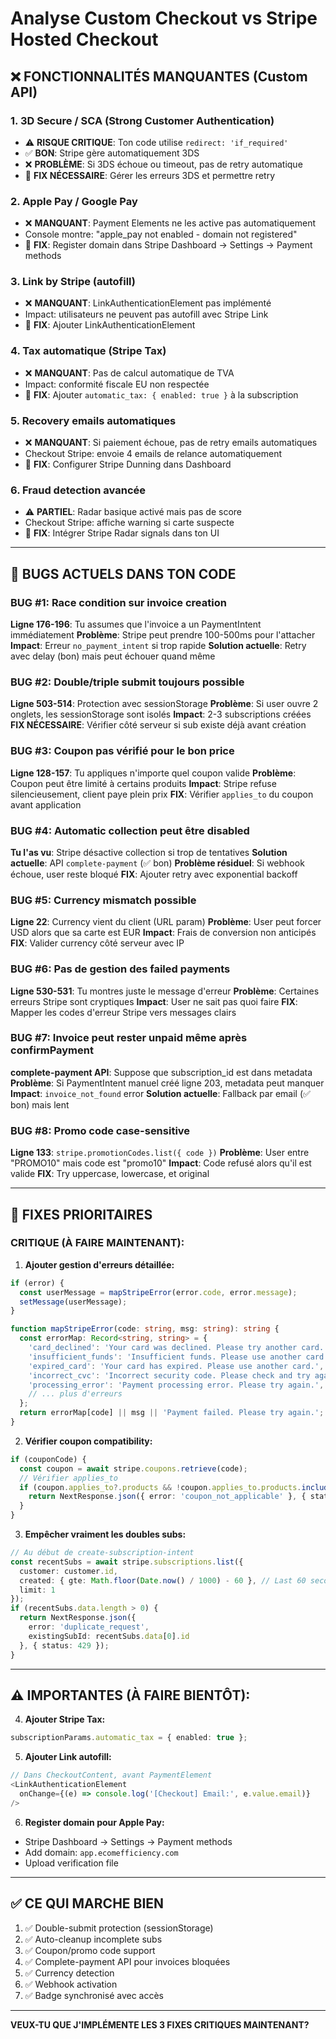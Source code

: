 # Analyse Custom Checkout vs Stripe Hosted Checkout

## ❌ FONCTIONNALITÉS MANQUANTES (Custom API)

### 1. **3D Secure / SCA (Strong Customer Authentication)**
- ⚠️ **RISQUE CRITIQUE**: Ton code utilise `redirect: 'if_required'`
- ✅ **BON**: Stripe gère automatiquement 3DS
- ❌ **PROBLÈME**: Si 3DS échoue ou timeout, pas de retry automatique
- 🔧 **FIX NÉCESSAIRE**: Gérer les erreurs 3DS et permettre retry

### 2. **Apple Pay / Google Pay**
- ❌ **MANQUANT**: Payment Elements ne les active pas automatiquement
- Console montre: "apple_pay not enabled - domain not registered"
- 🔧 **FIX**: Register domain dans Stripe Dashboard → Settings → Payment methods

### 3. **Link by Stripe (autofill)**
- ❌ **MANQUANT**: LinkAuthenticationElement pas implémenté
- Impact: utilisateurs ne peuvent pas autofill avec Stripe Link
- 🔧 **FIX**: Ajouter LinkAuthenticationElement

### 4. **Tax automatique (Stripe Tax)**
- ❌ **MANQUANT**: Pas de calcul automatique de TVA
- Impact: conformité fiscale EU non respectée
- 🔧 **FIX**: Ajouter `automatic_tax: { enabled: true }` à la subscription

### 5. **Recovery emails automatiques**
- ❌ **MANQUANT**: Si paiement échoue, pas de retry emails automatiques
- Checkout Stripe: envoie 4 emails de relance automatiquement
- 🔧 **FIX**: Configurer Stripe Dunning dans Dashboard

### 6. **Fraud detection avancée**
- ⚠️ **PARTIEL**: Radar basique activé mais pas de score
- Checkout Stripe: affiche warning si carte suspecte
- 🔧 **FIX**: Intégrer Stripe Radar signals dans ton UI

---

## 🐛 BUGS ACTUELS DANS TON CODE

### BUG #1: Race condition sur invoice creation
**Ligne 176-196**: Tu assumes que l'invoice a un PaymentIntent immédiatement
**Problème**: Stripe peut prendre 100-500ms pour l'attacher
**Impact**: Erreur `no_payment_intent` si trop rapide
**Solution actuelle**: Retry avec delay (bon) mais peut échouer quand même

### BUG #2: Double/triple submit toujours possible
**Ligne 503-514**: Protection avec sessionStorage
**Problème**: Si user ouvre 2 onglets, les sessionStorage sont isolés
**Impact**: 2-3 subscriptions créées
**FIX NÉCESSAIRE**: Vérifier côté serveur si sub existe déjà avant création

### BUG #3: Coupon pas vérifié pour le bon price
**Ligne 128-157**: Tu appliques n'importe quel coupon valide
**Problème**: Coupon peut être limité à certains produits
**Impact**: Stripe refuse silencieusement, client paye plein prix
**FIX**: Vérifier `applies_to` du coupon avant application

### BUG #4: Automatic collection peut être disabled
**Tu l'as vu**: Stripe désactive collection si trop de tentatives
**Solution actuelle**: API `complete-payment` (✅ bon)
**Problème résiduel**: Si webhook échoue, user reste bloqué
**FIX**: Ajouter retry avec exponential backoff

### BUG #5: Currency mismatch possible
**Ligne 22**: Currency vient du client (URL param)
**Problème**: User peut forcer USD alors que sa carte est EUR
**Impact**: Frais de conversion non anticipés
**FIX**: Valider currency côté serveur avec IP

### BUG #6: Pas de gestion des failed payments
**Ligne 530-531**: Tu montres juste le message d'erreur
**Problème**: Certaines erreurs Stripe sont cryptiques
**Impact**: User ne sait pas quoi faire
**FIX**: Mapper les codes d'erreur Stripe vers messages clairs

### BUG #7: Invoice peut rester unpaid même après confirmPayment
**complete-payment API**: Suppose que subscription_id est dans metadata
**Problème**: Si PaymentIntent manuel créé ligne 203, metadata peut manquer
**Impact**: `invoice_not_found` error
**Solution actuelle**: Fallback par email (✅ bon) mais lent

### BUG #8: Promo code case-sensitive
**Ligne 133**: `stripe.promotionCodes.list({ code })`
**Problème**: User entre "PROMO10" mais code est "promo10"
**Impact**: Code refusé alors qu'il est valide
**FIX**: Try uppercase, lowercase, et original

---

## 🔧 FIXES PRIORITAIRES

### CRITIQUE (À FAIRE MAINTENANT):

1. **Ajouter gestion d'erreurs détaillée:**
```typescript
if (error) {
  const userMessage = mapStripeError(error.code, error.message);
  setMessage(userMessage);
}

function mapStripeError(code: string, msg: string): string {
  const errorMap: Record<string, string> = {
    'card_declined': 'Your card was declined. Please try another card.',
    'insufficient_funds': 'Insufficient funds. Please use another card.',
    'expired_card': 'Your card has expired. Please use another card.',
    'incorrect_cvc': 'Incorrect security code. Please check and try again.',
    'processing_error': 'Payment processing error. Please try again.',
    // ... plus d'erreurs
  };
  return errorMap[code] || msg || 'Payment failed. Please try again.';
}
```

2. **Vérifier coupon compatibility:**
```typescript
if (couponCode) {
  const coupon = await stripe.coupons.retrieve(code);
  // Vérifier applies_to
  if (coupon.applies_to?.products && !coupon.applies_to.products.includes(productId)) {
    return NextResponse.json({ error: 'coupon_not_applicable' }, { status: 400 });
  }
}
```

3. **Empêcher vraiment les doubles subs:**
```typescript
// Au début de create-subscription-intent
const recentSubs = await stripe.subscriptions.list({
  customer: customer.id,
  created: { gte: Math.floor(Date.now() / 1000) - 60 }, // Last 60 seconds
  limit: 1
});
if (recentSubs.data.length > 0) {
  return NextResponse.json({ 
    error: 'duplicate_request',
    existingSubId: recentSubs.data[0].id
  }, { status: 429 });
}
```

---

## ⚠️ IMPORTANTES (À FAIRE BIENTÔT):

4. **Ajouter Stripe Tax:**
```typescript
subscriptionParams.automatic_tax = { enabled: true };
```

5. **Ajouter Link autofill:**
```typescript
// Dans CheckoutContent, avant PaymentElement
<LinkAuthenticationElement 
  onChange={(e) => console.log('[Checkout] Email:', e.value.email)}
/>
```

6. **Register domain pour Apple Pay:**
- Stripe Dashboard → Settings → Payment methods
- Add domain: `app.ecomefficiency.com`
- Upload verification file

---

## ✅ CE QUI MARCHE BIEN

1. ✅ Double-submit protection (sessionStorage)
2. ✅ Auto-cleanup incomplete subs
3. ✅ Coupon/promo code support
4. ✅ Complete-payment API pour invoices bloquées
5. ✅ Currency detection
6. ✅ Webhook activation
7. ✅ Badge synchronisé avec accès

---

**VEUX-TU QUE J'IMPLÉMENTE LES 3 FIXES CRITIQUES MAINTENANT?**

